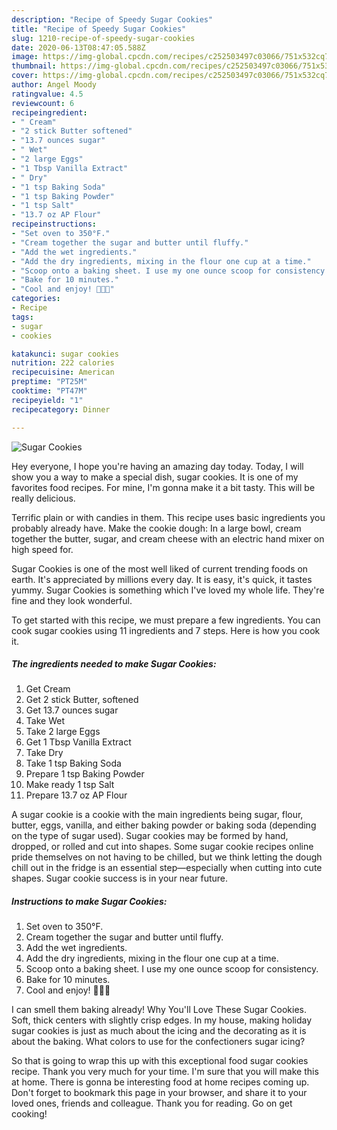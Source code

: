 ```yaml
---
description: "Recipe of Speedy Sugar Cookies"
title: "Recipe of Speedy Sugar Cookies"
slug: 1210-recipe-of-speedy-sugar-cookies
date: 2020-06-13T08:47:05.588Z
image: https://img-global.cpcdn.com/recipes/c252503497c03066/751x532cq70/sugar-cookies-recipe-main-photo.jpg
thumbnail: https://img-global.cpcdn.com/recipes/c252503497c03066/751x532cq70/sugar-cookies-recipe-main-photo.jpg
cover: https://img-global.cpcdn.com/recipes/c252503497c03066/751x532cq70/sugar-cookies-recipe-main-photo.jpg
author: Angel Moody
ratingvalue: 4.5
reviewcount: 6
recipeingredient:
- " Cream"
- "2 stick Butter softened"
- "13.7 ounces sugar"
- " Wet"
- "2 large Eggs"
- "1 Tbsp Vanilla Extract"
- " Dry"
- "1 tsp Baking Soda"
- "1 tsp Baking Powder"
- "1 tsp Salt"
- "13.7 oz AP Flour"
recipeinstructions:
- "Set oven to 350°F."
- "Cream together the sugar and butter until fluffy."
- "Add the wet ingredients."
- "Add the dry ingredients, mixing in the flour one cup at a time."
- "Scoop onto a baking sheet. I use my one ounce scoop for consistency."
- "Bake for 10 minutes."
- "Cool and enjoy! 🍪👍🏻"
categories:
- Recipe
tags:
- sugar
- cookies

katakunci: sugar cookies 
nutrition: 222 calories
recipecuisine: American
preptime: "PT25M"
cooktime: "PT47M"
recipeyield: "1"
recipecategory: Dinner

---
```



![Sugar Cookies](https://img-global.cpcdn.com/recipes/c252503497c03066/751x532cq70/sugar-cookies-recipe-main-photo.jpg)

Hey everyone, I hope you're having an amazing day today. Today, I will show you a way to make a special dish, sugar cookies. It is one of my favorites food recipes. For mine, I'm gonna make it a bit tasty. This will be really delicious.

Terrific plain or with candies in them. This recipe uses basic ingredients you probably already have. Make the cookie dough: In a large bowl, cream together the butter, sugar, and cream cheese with an electric hand mixer on high speed for.

Sugar Cookies is one of the most well liked of current trending foods on earth. It's appreciated by millions every day. It is easy, it's quick, it tastes yummy. Sugar Cookies is something which I've loved my whole life. They're fine and they look wonderful.


To get started with this recipe, we must prepare a few ingredients. You can cook sugar cookies using 11 ingredients and 7 steps. Here is how you cook it.

<!--inarticleads1-->

##### The ingredients needed to make Sugar Cookies:

1. Get  Cream
1. Get 2 stick Butter, softened
1. Get 13.7 ounces sugar
1. Take  Wet
1. Take 2 large Eggs
1. Get 1 Tbsp Vanilla Extract
1. Take  Dry
1. Take 1 tsp Baking Soda
1. Prepare 1 tsp Baking Powder
1. Make ready 1 tsp Salt
1. Prepare 13.7 oz AP Flour


A sugar cookie is a cookie with the main ingredients being sugar, flour, butter, eggs, vanilla, and either baking powder or baking soda (depending on the type of sugar used). Sugar cookies may be formed by hand, dropped, or rolled and cut into shapes. Some sugar cookie recipes online pride themselves on not having to be chilled, but we think letting the dough chill out in the fridge is an essential step—especially when cutting into cute shapes. Sugar cookie success is in your near future. 

<!--inarticleads2-->

##### Instructions to make Sugar Cookies:

1. Set oven to 350°F.
1. Cream together the sugar and butter until fluffy.
1. Add the wet ingredients.
1. Add the dry ingredients, mixing in the flour one cup at a time.
1. Scoop onto a baking sheet. I use my one ounce scoop for consistency.
1. Bake for 10 minutes.
1. Cool and enjoy! 🍪👍🏻


I can smell them baking already! Why You&#39;ll Love These Sugar Cookies. Soft, thick centers with slightly crisp edges. In my house, making holiday sugar cookies is just as much about the icing and the decorating as it is about the baking. What colors to use for the confectioners sugar icing? 

So that is going to wrap this up with this exceptional food sugar cookies recipe. Thank you very much for your time. I'm sure that you will make this at home. There is gonna be interesting food at home recipes coming up. Don't forget to bookmark this page in your browser, and share it to your loved ones, friends and colleague. Thank you for reading. Go on get cooking!
